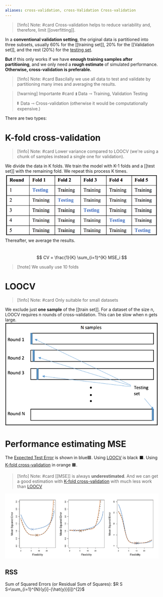 ```yaml
---
aliases: cross-validation, cross-Validation Cross-validation
---
```

> [!info] Note: #card
>Cross-validation helps to reduce variability and, therefore, limit [[overfitting]].


In a **conventional validation setting**, the original data is partitioned into three subsets, usually  60% for the [[training set]], 20% for the [[Validation set]], and the rest (20%) for the [testing set](test%20set.md).

**But** if this only works if we have **enough training samples after partitioning**, and we only need a **rough estimate** of simulated performance. **Otherwise, cross-validation is preferable.**

> [!info] Note: #card
> Bascilally we use all data to test and validate by partitioning many imes and averaging the results.


> [!warning] Importante #card
> ⏫ Data ⇾ Training, Validation Testing
> 
>⏬ Data ⇾ Cross-validation (otherwise it would be computationally expensive.)

There are two types:
# K-fold cross-validation
> [!info] Note: #card
> Lower variance compared to LOOCV (we're using a chunk of samples instead a single one for validation).

We divide the data in K folds. We train the model with K-1 folds and a [[test set]] with the remaining fold. We repeat this process K times.
![|200](../assets/Pasted%20image%2020230212154636.png)
Thereafter, we average the results.

        $$ CV = \frac{1}{K} \sum_{i=1}^{K} MSE_i $$

> [!note] We usually use 10 folds

# LOOCV
> [!info] Note: #card
> Only suitable for small datasets

We exclude just **one sample** of the [[train set]].
For a dataset of the size n, LOOCV requires n rounds of cross-validation. 
This can be slow when n gets large.
![|300](../assets/Pasted%20image%2020230212154524.png)
# Performance estimating MSE
The [Expected Test Error](Expected%20Test%20Error.md) is shown in blue🟦.
Using [LOOCV](#LOOCV) is black ⬛.
Using [K-fold cross-validation](#K-fold%20cross-validation) in orange 🟧.
> [!info] Note: #card
> [[MSE]] is always **underestimated**. And we can get a good estimation with [K-fold cross-validation](#K-fold%20cross-validation) with much less work than [LOOCV](#LOOCV)

![](../assets/Pasted%20image%2020230212154832.png)




## RSS
Sum of Squared Errors (or Residual Sum of Squares):
$R S S=\sum_{i=1}^{N}(y[i]-{\hat{y}}[i])^{2}$